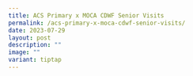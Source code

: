 ```yaml
---
title: ACS Primary x MOCA CDWF Senior Visits
permalink: /acs-primary-x-moca-cdwf-senior-visits/
date: 2023-07-29
layout: post
description: ""
image: ""
variant: tiptap
---
```

